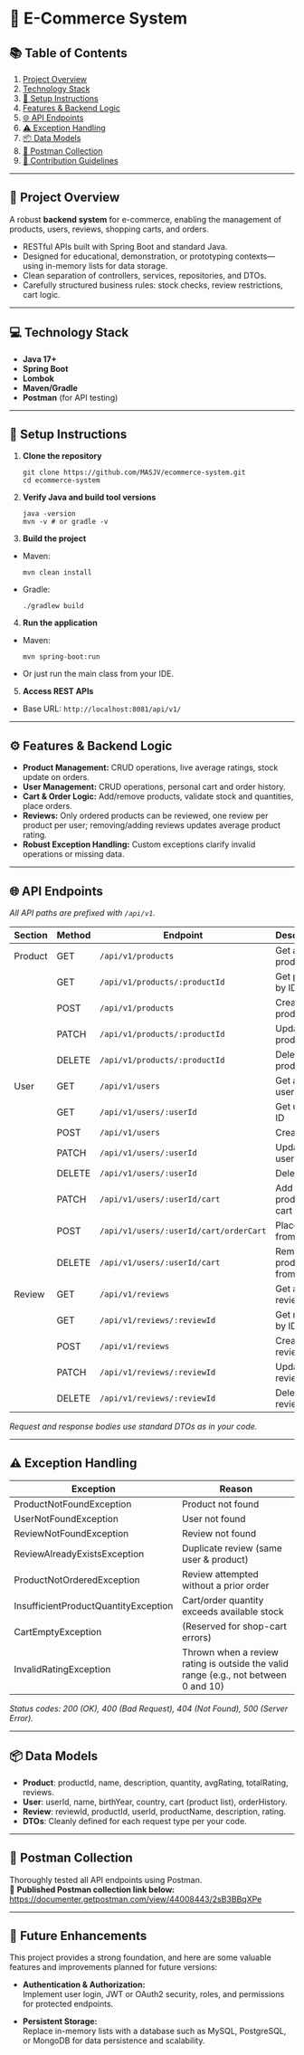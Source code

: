 # 🛒 E-Commerce System

## 📚 Table of Contents

1. [Project Overview](#project-overview)
2. [Technology Stack](#technology-stack)
3. [🚀 Setup Instructions](#setup-instructions)
4. [Features & Backend Logic](#features--backend-logic)
5. [🌐 API Endpoints](#api-endpoints)
6. [⚠️ Exception Handling](#exception-handling)
7. [📦 Data Models](#data-models)
8. [🧪 Postman Collection](#postman-collection)
9. [🤝 Contribution Guidelines](#contribution-guidelines)

---

## 📝 Project Overview

A robust **backend system** for e-commerce, enabling the management of products, users, reviews, shopping carts, and orders.

- RESTful APIs built with Spring Boot and standard Java.
- Designed for educational, demonstration, or prototyping contexts—using in-memory lists for data storage.
- Clean separation of controllers, services, repositories, and DTOs.
- Carefully structured business rules: stock checks, review restrictions, cart logic.

---

## 💻 Technology Stack

- **Java 17+**
- **Spring Boot**
- **Lombok**
- **Maven/Gradle**
- **Postman** (for API testing)

---

## 🚀 Setup Instructions

1. **Clone the repository**
    ```
   git clone https://github.com/MASJV/ecommerce-system.git
   cd ecommerce-system
   ```

2. **Verify Java and build tool versions**
    ```
   java -version
   mvn -v # or gradle -v
   ```


3. **Build the project**
- Maven:
  ```
  mvn clean install
  ```
- Gradle:
  ```
  ./gradlew build
  ```

4. **Run the application**
- Maven:
  ```
  mvn spring-boot:run
  ```
- Or just run the main class from your IDE.

5. **Access REST APIs**
- Base URL: `http://localhost:8081/api/v1/`

---

## ⚙️ Features & Backend Logic

- **Product Management:** CRUD operations, live average ratings, stock update on orders.
- **User Management:** CRUD operations, personal cart and order history.
- **Cart & Order Logic:** Add/remove products, validate stock and quantities, place orders.
- **Reviews:** Only ordered products can be reviewed, one review per product per user; removing/adding reviews updates average product rating.
- **Robust Exception Handling:** Custom exceptions clarify invalid operations or missing data.

---

## 🌐 API Endpoints

_All API paths are prefixed with `/api/v1`._

| Section  | Method | Endpoint                             | Description                |
|----------|--------|------------------------------------|----------------------------|
| Product  | GET    | `/api/v1/products`                  | Get all products          |
|          | GET    | `/api/v1/products/:productId`      | Get product by ID         |
|          | POST   | `/api/v1/products`                  | Create product            |
|          | PATCH  | `/api/v1/products/:productId`      | Update product            |
|          | DELETE | `/api/v1/products/:productId`      | Delete product            |
| User     | GET    | `/api/v1/users`                    | Get all users             |
|          | GET    | `/api/v1/users/:userId`             | Get user by ID            |
|          | POST   | `/api/v1/users`                    | Create user               |
|          | PATCH  | `/api/v1/users/:userId`             | Update user name          |
|          | DELETE | `/api/v1/users/:userId`             | Delete user               |
|          | PATCH  | `/api/v1/users/:userId/cart`        | Add product to cart       |
|          | POST   | `/api/v1/users/:userId/cart/orderCart` | Place order from cart |
|          | DELETE | `/api/v1/users/:userId/cart`        | Remove product from cart  |
| Review   | GET    | `/api/v1/reviews`                  | Get all reviews           |
|          | GET    | `/api/v1/reviews/:reviewId`         | Get review by ID          |
|          | POST   | `/api/v1/reviews`                  | Create review             |
|          | PATCH  | `/api/v1/reviews/:reviewId`         | Update review             |
|          | DELETE | `/api/v1/reviews/:reviewId`         | Delete review             |


_Request and response bodies use standard DTOs as in your code._

---

## ⚠️ Exception Handling

| Exception                            | Reason                                          |
|--------------------------------------|-------------------------------------------------|
| ProductNotFoundException             | Product not found                               |
| UserNotFoundException                | User not found                                  |
| ReviewNotFoundException              | Review not found                                |
| ReviewAlreadyExistsException         | Duplicate review (same user & product)          |
| ProductNotOrderedException           | Review attempted without a prior order          |
| InsufficientProductQuantityException | Cart/order quantity exceeds available stock     |
| CartEmptyException                   | (Reserved for shop-cart errors)                 |
| InvalidRatingException               | Thrown when a review rating is outside the valid range (e.g., not between 0 and 10)                 |

_Status codes: 200 (OK), 400 (Bad Request), 404 (Not Found), 500 (Server Error)._

---

## 📦 Data Models

- **Product**: productId, name, description, quantity, avgRating, totalRating, reviews.
- **User**: userId, name, birthYear, country, cart (product list), orderHistory.
- **Review**: reviewId, productId, userId, productName, description, rating.
- **DTOs**: Cleanly defined for each request type per your code.

---

## 🧪 Postman Collection

Thoroughly tested all API endpoints using Postman.  
🔗 **Published Postman collection link below:**
https://documenter.getpostman.com/view/44008443/2sB3BBqXPe


---

## 🔮 Future Enhancements

This project provides a strong foundation, and here are some valuable features and improvements planned for future versions:

- **Authentication & Authorization:**  
  Implement user login, JWT or OAuth2 security, roles, and permissions for protected endpoints.

- **Persistent Storage:**  
  Replace in-memory lists with a database such as MySQL, PostgreSQL, or MongoDB for data persistence and scalability.